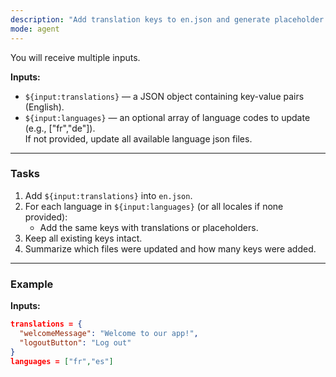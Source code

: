 ```yaml
---
description: "Add translation keys to en.json and generate placeholder translations for other languages"
mode: agent
---
```


You will receive multiple inputs.

**Inputs:**
- `${input:translations}` — a JSON object containing key-value pairs (English).
- `${input:languages}` — an optional array of language codes to update (e.g., ["fr","de"]).  
  If not provided, update all available language json files.

---

### Tasks

1. Add `${input:translations}` into `en.json`.
2. For each language in `${input:languages}` (or all locales if none provided):
   - Add the same keys with translations or placeholders.
3. Keep all existing keys intact.
4. Summarize which files were updated and how many keys were added.

---

### Example

**Inputs:**
```json
translations = {
  "welcomeMessage": "Welcome to our app!",
  "logoutButton": "Log out"
}
languages = ["fr","es"]